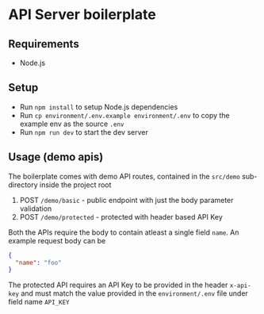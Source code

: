# API Server boilerplate

## Requirements

- Node.js

## Setup

- Run `npm install` to setup Node.js dependencies
- Run `cp environment/.env.example environment/.env` to copy the example env as
  the source `.env`
- Run `npm run dev` to start the dev server

## Usage (demo apis)

The boilerplate comes with demo API routes, contained in the `src/demo`
sub-directory inside the project root

1. POST `/demo/basic` - public endpoint with just the body parameter validation
2. POST `/demo/protected` - protected with header based API Key

Both the APIs require the body to contain atleast a single field `name`. An
example request body can be

```json
{
  "name": "foo"
}
```

The protected API requires an API Key to be provided in the header
`x-api-key` and must match the value provided in the `environment/.env` file
under field name `API_KEY`
